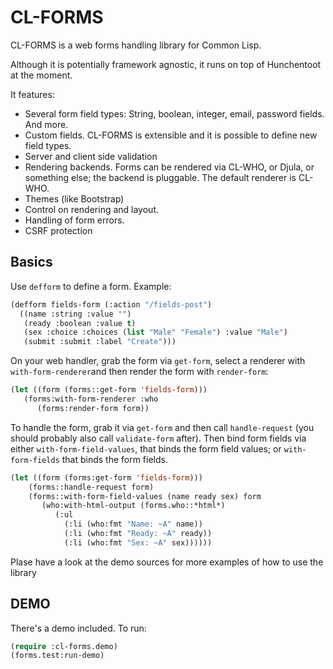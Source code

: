 # CL-FORMS #

CL-FORMS is a web forms handling library for Common Lisp.

Although it is potentially framework agnostic, it runs on top of Hunchentoot at the moment.

It features:

* Several form field types: String, boolean, integer, email, password fields. And more.
* Custom fields. CL-FORMS is extensible and it is possible to define new field types.
* Server and client side validation
* Rendering backends. Forms can be rendered via CL-WHO, or Djula, or something else; the backend is pluggable. The default renderer is CL-WHO.
* Themes (like Bootstrap)
* Control on rendering and layout.
* Handling of form errors.
* CSRF protection

## Basics ##

Use `defform` to define a form. Example:

```lisp
(defform fields-form (:action "/fields-post")
  ((name :string :value "")
   (ready :boolean :value t)
   (sex :choice :choices (list "Male" "Female") :value "Male")
   (submit :submit :label "Create")))
```

On your web handler, grab the form via `get-form`, select a renderer with `with-form-renderer`and then render the form with `render-form`:

```lisp
(let ((form (forms::get-form 'fields-form)))
   (forms:with-form-renderer :who
      (forms:render-form form))
```

To handle the form, grab it via `get-form` and then call `handle-request` (you should probably also call `validate-form` after). 
Then bind form fields via either `with-form-field-values`, that binds the form field values; or `with-form-fields` that binds the form fields.

```lisp
(let ((form (forms:get-form 'fields-form)))
    (forms::handle-request form)
    (forms::with-form-field-values (name ready sex) form
       (who:with-html-output (forms.who::*html*)
          (:ul
            (:li (who:fmt "Name: ~A" name))
            (:li (who:fmt "Ready: ~A" ready))
            (:li (who:fmt "Sex: ~A" sex))))))
```

Plase have a look at the demo sources for more examples of how to use the library

## DEMO ##

There's a demo included. To run:

```lisp
(require :cl-forms.demo)
(forms.test:run-demo)
```
